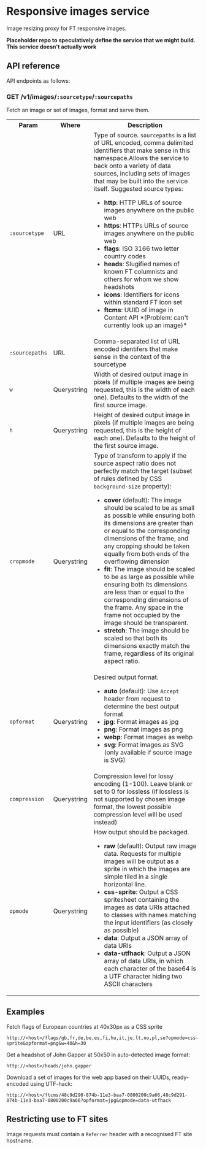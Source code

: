 # Responsive images service

Image resizing proxy for FT responsive images.

**Placeholder repo to speculatively define the service that we might build.  This service doesn't actually work**

## API reference

API endpoints as follows:

### GET /v1/images/`:sourcetype`/`:sourcepaths`

Fetch an image or set of images, format and serve them.

<table class='o-techdocs-table'>
  <tr>
    <th>Param</th><th>Where</th><th>Description</th>
  </tr><tr>
    <td><code>:sourcetype</code></td>
    <td>URL</td>
    <td>
	    Type of source.  <code>sourcepaths</code> is a list of URL encoded, comma delimited identifiers that make sense in this namespace.Allows the service to back onto a variety of data sources, including sets of images that may be built into the service itself.  Suggested source types:
	    <ul>
	    	<li><strong>http</strong>: HTTP URLs of source images anywhere on the public web</li>
	    	<li><strong>https</strong>: HTTPs URLs of source images anywhere on the public web</li>
	    	<li><strong>flags</strong>: ISO 3166 two letter country codes</li>
	    	<li><strong>heads</strong>: Slugified names of known FT columnists and others for whom we show headshots</li>
	    	<li><strong>icons</strong>: Identifiers for icons within standard FT icon set</li>
	    	<li><strong>ftcms</strong>: UUID of image in Content API *(Problem: can't currently look up an image)*</li>
		</ul>
	</td>
  </tr><tr>
    <td><code>:sourcepaths</code></td>
    <td>URL</td>
    <td>Comma-separated list of URL encoded identifers that make sense in the context of the sourcetype</td>
  </tr><tr>
    <td><code>w</code></td>
    <td>Querystring</td>
    <td>Width of desired output image in pixels (if multiple images are being requested, this is the width of each one).  Defaults to the width of the first source image.</td>
  </tr><tr>
    <td><code>h</code></td>
    <td>Querystring</td>
    <td>Height of desired output image in pixels (if multiple images are being requested, this is the height of each one).  Defaults to the height of the first source image.</td>
  </tr><tr>
    <td><code>cropmode</code></td>
    <td>Querystring</td>
    <td>
    	Type of transform to apply if the source aspect ratio does not perfectly match the target (subset of rules defined by CSS <code>background-size</code> property):
    	<ul>
    		<li><strong>cover</strong> (default): The image should be scaled to be as small as possible while ensuring both its dimensions are greater than or equal to the corresponding dimensions of the frame, and any cropping should be taken equally from both ends of the overflowing dimension</li>
    		<li><strong>fit</strong>: The image should be scaled to be as large as possible while ensuring both its dimensions are less than or equal to the corresponding dimensions of the frame.  Any space in the frame not occupied by the image should be transparent.</li>
    		<li><strong>stretch</strong>: The image should be scaled so that both its dimensions exactly match the frame, regardless of its original aspect ratio.</li>
    	</ul>
    </td>
  </tr><tr>
    <td><code>opformat</code></td>
    <td>Querystring</td>
    <td>
    	Desired output format.
    	<ul>
    		<li><strong>auto</strong> (default): Use <code>Accept</code> header from request to determine the best output format</li>
    		<li><strong>jpg</strong>: Format images as jpg</li>
    		<li><strong>png</strong>: Format images as png</li>
    		<li><strong>webp</strong>: Format images as webp</li>
    		<li><strong>svg</strong>: Format images as SVG (only available if source image is SVG)</li>
    	</ul>
    </td>
  </tr><tr>
    <td><code>compression</code></td>
    <td>Querystring</td>
    <td>Compression level for lossy encoding  (1-100). Leave blank or set to 0 for lossless (if lossless is not supported by chosen image format, the lowest possible compression level will be used instead)</td>
  </tr><tr>
    <td><code>opmode</code></td>
    <td>Querystring</td>
    <td>
    	How output should be packaged.
    	<ul>
    		<li><strong>raw</strong> (default): Output raw image data.  Requests for multiple images will be output as a sprite in which the images are simple tiled in a single horizontal line.</li>
    		<li><strong>css-sprite</strong>: Output a CSS spritesheet containing the images as data URIs attached to classes with names matching the input identifiers (as closely as possible)</li>
    		<li><strong>data</strong>: Output a JSON array of data URIs</li>
    		<li><strong>data-utfhack</strong>: Output a JSON array of data URIs, in which each character of the base64 is a UTF character hiding two ASCII characters</li>
    	</ul>
    </td>
  </tr>
</table>

## Examples

Fetch flags of European countries at 40x30px as a CSS sprite

    http://<host>/flags/gb,fr,de,be,es,fi,hu,it,je,lt,no,pl,se?opmode=css-sprite&opformat=png&w=40&h=30

Get a headshot of John Gapper at 50x50 in auto-detected image format:

	http://<host>/heads/john.gapper

Download a set of images for the web app based on their UUIDs, ready-encoded using UTF-hack:

	http://<host>/ftcms/48c9d290-874b-11e3-baa7-0800200c9a66,48c9d291-874b-11e3-baa7-0800200c9a66?opformat=jpg&opmode=data-utfhack

## Restricting use to FT sites

Image requests must contain a `Referrer` header with a recognised FT site hostname.
